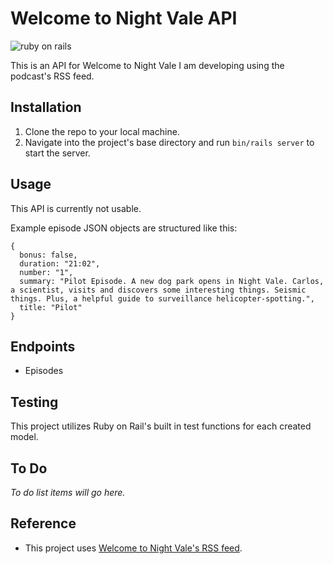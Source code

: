 # Welcome to Night Vale API

![ruby on rails](https://img.shields.io/badge/Ruby_on_Rails-CC0000?style=for-the-badge&logo=ruby-on-rails&logoColor=white)

This is an API for Welcome to Night Vale I am developing using the podcast's RSS feed.

## Installation

1. Clone the repo to your local machine.
2. Navigate into the project's base directory and run `bin/rails server` to start the server.

## Usage

This API is currently not usable.

Example episode JSON objects are structured like this:

    {
      bonus: false,
      duration: "21:02",
      number: "1",
      summary: "Pilot Episode. A new dog park opens in Night Vale. Carlos, a scientist, visits and discovers some interesting things. Seismic things. Plus, a helpful guide to surveillance helicopter-spotting.",
      title: "Pilot"
    }

## Endpoints

- Episodes

## Testing

This project utilizes Ruby on Rail's built in test functions for each created model.

## To Do

*To do list items will go here.*

## Reference

- This project uses [Welcome to Night Vale's RSS feed](https://feeds.nightvalepresents.com/welcometonightvalepodcast).
````
